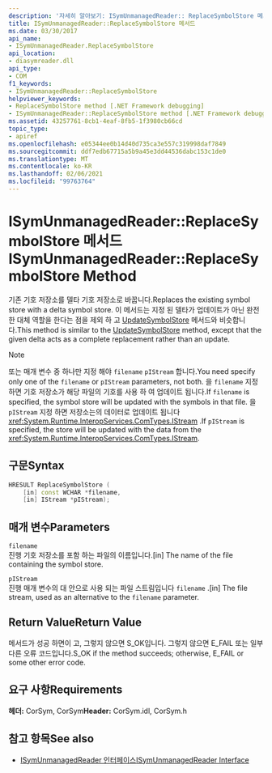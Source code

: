 ```yaml
---
description: '자세히 알아보기: ISymUnmanagedReader:: ReplaceSymbolStore 메서드'
title: ISymUnmanagedReader::ReplaceSymbolStore 메서드
ms.date: 03/30/2017
api_name:
- ISymUnmanagedReader.ReplaceSymbolStore
api_location:
- diasymreader.dll
api_type:
- COM
f1_keywords:
- ISymUnmanagedReader::ReplaceSymbolStore
helpviewer_keywords:
- ReplaceSymbolStore method [.NET Framework debugging]
- ISymUnmanagedReader::ReplaceSymbolStore method [.NET Framework debugging]
ms.assetid: 43257761-8cb1-4eaf-8fb5-1f3980cb66cd
topic_type:
- apiref
ms.openlocfilehash: e05344ee0b14d40d735ca3e557c319998daf7849
ms.sourcegitcommit: ddf7edb67715a5b9a45e3dd44536dabc153c1de0
ms.translationtype: MT
ms.contentlocale: ko-KR
ms.lasthandoff: 02/06/2021
ms.locfileid: "99763764"
---
```

# <a name="isymunmanagedreaderreplacesymbolstore-method"></a><span data-ttu-id="d7baa-103">ISymUnmanagedReader::ReplaceSymbolStore 메서드</span><span class="sxs-lookup"><span data-stu-id="d7baa-103">ISymUnmanagedReader::ReplaceSymbolStore Method</span></span>

<span data-ttu-id="d7baa-104">기존 기호 저장소를 델타 기호 저장소로 바꿉니다.</span><span class="sxs-lookup"><span data-stu-id="d7baa-104">Replaces the existing symbol store with a delta symbol store.</span></span> <span data-ttu-id="d7baa-105">이 메서드는 지정 된 델타가 업데이트가 아닌 완전 한 대체 역할을 한다는 점을 제외 하 고 [UpdateSymbolStore](isymunmanagedreader-updatesymbolstore-method.md) 메서드와 비슷합니다.</span><span class="sxs-lookup"><span data-stu-id="d7baa-105">This method is similar to the [UpdateSymbolStore](isymunmanagedreader-updatesymbolstore-method.md) method, except that the given delta acts as a complete replacement rather than an update.</span></span>  
  
> [!NOTE]
> <span data-ttu-id="d7baa-106">또는 매개 변수 중 하나만 지정 해야 `filename` `pIStream` 합니다.</span><span class="sxs-lookup"><span data-stu-id="d7baa-106">You need specify only one of the `filename` or `pIStream` parameters, not both.</span></span> <span data-ttu-id="d7baa-107">을 `filename` 지정 하면 기호 저장소가 해당 파일의 기호를 사용 하 여 업데이트 됩니다.</span><span class="sxs-lookup"><span data-stu-id="d7baa-107">If `filename` is specified, the symbol store will be updated with the symbols in that file.</span></span> <span data-ttu-id="d7baa-108">을 `pIStream` 지정 하면 저장소는의 데이터로 업데이트 됩니다 <xref:System.Runtime.InteropServices.ComTypes.IStream> .</span><span class="sxs-lookup"><span data-stu-id="d7baa-108">If `pIStream` is specified, the store will be updated with the data from the <xref:System.Runtime.InteropServices.ComTypes.IStream>.</span></span>  
  
## <a name="syntax"></a><span data-ttu-id="d7baa-109">구문</span><span class="sxs-lookup"><span data-stu-id="d7baa-109">Syntax</span></span>  
  
```cpp  
HRESULT ReplaceSymbolStore (  
    [in] const WCHAR *filename,  
    [in] IStream *pIStream);  
```  
  
## <a name="parameters"></a><span data-ttu-id="d7baa-110">매개 변수</span><span class="sxs-lookup"><span data-stu-id="d7baa-110">Parameters</span></span>  

 `filename`  
 <span data-ttu-id="d7baa-111">진행 기호 저장소를 포함 하는 파일의 이름입니다.</span><span class="sxs-lookup"><span data-stu-id="d7baa-111">[in] The name of the file containing the symbol store.</span></span>  
  
 `pIStream`  
 <span data-ttu-id="d7baa-112">진행 매개 변수의 대 안으로 사용 되는 파일 스트림입니다 `filename` .</span><span class="sxs-lookup"><span data-stu-id="d7baa-112">[in] The file stream, used as an alternative to the `filename` parameter.</span></span>  
  
## <a name="return-value"></a><span data-ttu-id="d7baa-113">Return Value</span><span class="sxs-lookup"><span data-stu-id="d7baa-113">Return Value</span></span>  

 <span data-ttu-id="d7baa-114">메서드가 성공 하면이 고, 그렇지 않으면 S_OK입니다. 그렇지 않으면 E_FAIL 또는 일부 다른 오류 코드입니다.</span><span class="sxs-lookup"><span data-stu-id="d7baa-114">S_OK if the method succeeds; otherwise, E_FAIL or some other error code.</span></span>  
  
## <a name="requirements"></a><span data-ttu-id="d7baa-115">요구 사항</span><span class="sxs-lookup"><span data-stu-id="d7baa-115">Requirements</span></span>  

 <span data-ttu-id="d7baa-116">**헤더:** CorSym, CorSym</span><span class="sxs-lookup"><span data-stu-id="d7baa-116">**Header:** CorSym.idl, CorSym.h</span></span>  
  
## <a name="see-also"></a><span data-ttu-id="d7baa-117">참고 항목</span><span class="sxs-lookup"><span data-stu-id="d7baa-117">See also</span></span>

- [<span data-ttu-id="d7baa-118">ISymUnmanagedReader 인터페이스</span><span class="sxs-lookup"><span data-stu-id="d7baa-118">ISymUnmanagedReader Interface</span></span>](isymunmanagedreader-interface.md)
